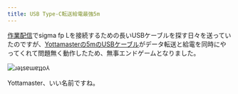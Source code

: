 ```yaml
---
title: USB Type-C転送給電最強5m
---
```

[作業配信](https://www.youtube.com/c/r7kamura)でsigma fp Lを接続するための長いUSBケーブルを探す日々を送っていたのですが、[Yottamasterの5mのUSBケーブル](https://www.amazon.co.jp/dp/B09Y1BY75P)がデータ転送と給電を同時にやってくれて問題無く動作したため、無事エンドゲームとなりました。

![](https://lh3.googleusercontent.com/docs/ADP-6oF0MsPbOzOgy4jznfXgFyGVUQ-fQxCcfwKHHwLL2RhfX8xIfWK83YrabM1Dzv9tsjKTL_B0FbZvIo_wT2pB1nw2fT4em3rOkGX5qFV-I9KJe2GxuPz3Z2hEuCFFXmvKbgBQ2nvQNAWQknTpdqMhL34hagpyfTAQ6sY-FM0FK3n3g104Vh3vaytOCSPBkp33wldoGN8nufT1upnU7OOk_cJLTnhOtYXaNsgYlCmo-mfhKCCI4vA-sA0zLNewToc9p3EPGJuoWCLS0JFdf_S43yeo6Zb1wrVUrOoSIAgGPZOqbXafR74_goFvmshVWhmm1BYbAP6A3ARaaE1mSuK4xrB6YBAy3mokxTdyFnE6Z-WqvLzU70rC4_Uhj93YdEuqintDyPl6IySkqis8WdP7QwPzdwK5aFCSifAxfWk3Wl6ipVuTJO3-6q5Zi1nnZcuV6zgCIQ83V9FbeFkZjsiuRBf52c_hQPD5dYMIFvkZIjqsjv1VbT0wUkua-CmZPx4qixZBpJJr22AtBzhzVWjo7sHEuZ_NQLTX47Ut53KqCZWbbq3F0WiCxlubEUDF5Ipdi7LzIGvcRy6-sBe9bvq9FZ6rmWIaRDMXesfMxtoO-bQUiQYkaRmtxFm7aif-MHy7IVBaIE_QHRVDULwCcLPnWMXLdZxlVBjviqGS6wNWZD50oraZ78FvEwQ64Hgrp0OqKX3lPWUqegdFxxj6h4xr8aczVZnRyOv8yvnQyrxbLBGyKy6QY5BRWjhMIK1A_DHiyuDScaOeFYec3IuIEAUN5tOfYqQLERMx3LaXY9kuwX5kaZ3TB3d7mqS4vaPfcAHZZJdybY5wrgo3jD43ZhMowsre6xtzxOwcS6MdO9Fq_E-j4gLwzSp8dGZ5wB1z3cHszK0WnylLJWK6LO-NzOCiCtq8IGb2-cb0307PbQSpPCWhXIVZ5efdtnbCGB_dd2hW7c7xWD6TWf_qQIprkcDITiugeAKtXjlwuMfTgm2EkX4veV0F9PEL0fW9vayEj4p34vT7dNaoehMss8xOO2Nk-ncufKygVamQEeMCtUNb7XaQa6T4xbDpu7VKZdlzf8XyIT7ZZHv8rgzReQg5ALZlycbRdVNroOO1_2YUSLO_wbWfaO-w_DrbEZ-twZB3X-_4kG1O-APwZ7C-c29WP6xa_5IO5Ps5SK79DnnowdFXYogc3ZQAFajdYAY03cXlsdoSwXtWKqWF-IGxoqbN1-yT3J0z-KWrQLonSTThjjSV8R3kRTZVaQ "ɹǝʇsɐɯɐʇʇo⅄")

Yottamaster、いい名前ですね。
